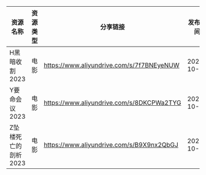 | 资源名称         | 资源类型 | 分享链接                                      | 发布时间       |
| ------------ | ---- | ----------------------------------------- | ---------- |
| H黑暗收割2023    | 电影   | https://www.aliyundrive.com/s/7f7BNEyeNUW | 2023-10-14 |
| Y要命会议2023    | 电影   | https://www.aliyundrive.com/s/8DKCPWa2TYG | 2023-10-14 |
| Z坠楼死亡的剖析2023 | 电影   | https://www.aliyundrive.com/s/B9X9nx2QbGJ | 2023-10-14 |
